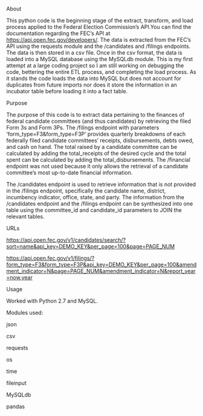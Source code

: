About

This python code is the beginning stage of the extract, transform, and load process applied to the Federal Election Commission’s API.You can find the documentation regarding the FEC’s API at https://api.open.fec.gov/developers/. The data is extracted from the FEC’s API using the requests module and the /candidates and /filings endpoints. The data is then stored in a csv file. Once in the csv format, the data is loaded into a MySQL database using the MySQLdb module. This is my first attempt at a large coding project so I am still working on debugging the code, bettering the entire ETL process, and completing the load process. As it stands the code loads the data into MySQL but does not account for duplicates from future imports nor does it store the information in an incubator table before loading it into a fact table.

Purpose

The purpose of this code is to extract data pertaining to the finances of federal candidate committees (and thus candidates) by retrieving the filed Form 3s and Form 3Ps. The /filings endpoint with parameters ‘form_type=F3&form_type=F3P’ provides quarterly breakdowns of each federally filed candidate committees’ receipts, disbursements, debts owed, and cash on hand. The total raised by a candidate committee can be calculated by adding the total_receipts of the desired cycle and the total spent can be calculated by adding the total_disbursements.   The /financial endpoint was not used because it only allows the retrieval of a candidate committee’s most up-to-date financial information. 

The /candidates endpoint is used to retrieve information that is not provided in the /filings endpoint, specifically the candidate name, district, incumbency indicator, office, state, and party. The information from the /candidates endpoint and the /filings endpoint can be synthesized into one table using the committee_id and candidate_id parameters to JOIN the relevant tables. 


URLs

https://api.open.fec.gov/v1/candidates/search/?sort=name&api_key=DEMO_KEY&per_page=100&page=PAGE_NUM

https://api.open.fec.gov/v1/filings/?form_type=F3&form_type=F3P&api_key=DEMO_KEY&per_page=100&amendment_indicator=N&page=PAGE_NUM&amendment_indicator=N&report_year=now.year

Usage

Worked with Python 2.7 and MySQL.

Modules used:

json

csv

requests

os

time

fileinput

MySQLdb

pandas




